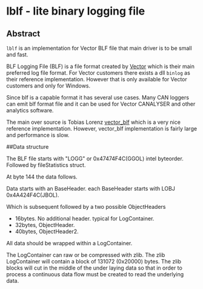 # lblf - lite binary logging file

## Abstract 
`lblf` is an implementation for Vector BLF file that main driver is to be small and fast.

BLF Logging File (BLF) is a file format created by [Vector](http://www.vector.com) which is their main preferred log file format. For Vector customers there exists a dll `binlog` as their reference implementation. However that is only available for Vector customers and only for Windows. 

Since blf is a capable format it has several use cases. Many CAN loggers can emit blf format file and it can be used for Vector CANALYSER and other analytics software. 

The main over source is Tobias Lorenz [vector_blf](https://bitbucket.org/tobylorenz/vector_blf/src/master/) which is a very nice reference implementation. However, vector_blf implementation is fairly large and performance is slow. 


##Data structure

The BLF file starts with "LOGG" or 0x47474F4C(GGOL) intel byteorder.
Followed by fileStatistics struct. 

At byte 144 the data follows. 

Data starts with an BaseHeader. each BaseHeader starts with LOBJ 0x4A424F4C(JBOL).

Which is subsequent followed by a two possible ObjectHeaders

* 16bytes. No additional header. typical for LogContainer. 
* 32bytes, ObjectHeader.
* 40bytes, ObjectHeader2. 

All data should be wrapped within a LogContainer. 

The LogContainer can raw or be compressed with zlib. The zlib LogContainer will contain a block of 131072 (0x20000) bytes. The zlib blocks will cut in the middle of the under laying data so that in order to process a continuous data flow must be created to read the underlying data.
